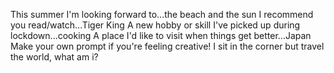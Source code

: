 This summer I'm looking forward to...the beach and the sun
I recommend you read/watch...Tiger King
A new hobby or skill I've picked up during lockdown...cooking
A place I'd like to visit when things get better...Japan
Make your own prompt if you're feeling creative! I sit in the corner but travel the world, what am i?
